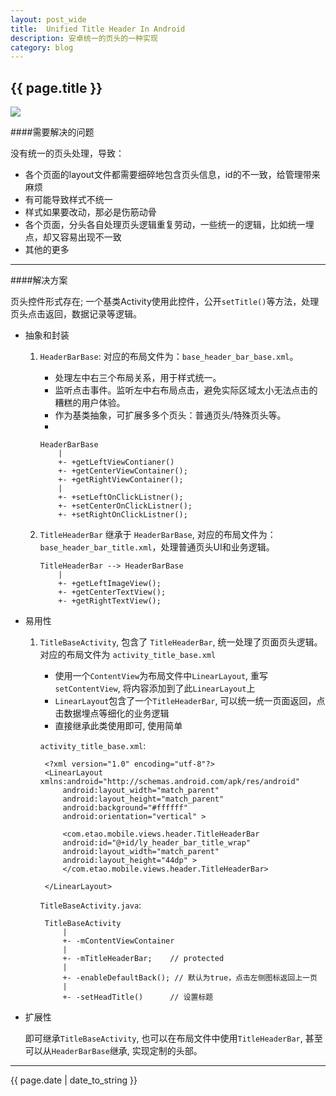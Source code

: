 ```yaml
---
layout: post_wide
title:  Unified Title Header In Android
description: 安卓统一的页头的一种实现
category: blog
---
```


<h2> {{ page.title }} </h2>

<image src='http://www.liaohuqiu.net/img/android-header-view/header-title.png'>

####需要解决的问题


没有统一的页头处理，导致：

* 各个页面的layout文件都需要细碎地包含页头信息，id的不一致，给管理带来麻烦
* 有可能导致样式不统一
* 样式如果要改动，那必是伤筋动骨
* 各个页面，分头各自处理页头逻辑重复劳动，一些统一的逻辑，比如统一埋点，却又容易出现不一致
* 其他的更多

---

####解决方案

页头控件形式存在; 一个基类Activity使用此控件，公开`setTitle()`等方法，处理页头点击返回，数据记录等逻辑。

* 抽象和封装
    1. `HeaderBarBase`: 对应的布局文件为：`base_header_bar_base.xml`。 

        * 处理左中右三个布局关系，用于样式统一。
        * 监听点击事件。监听左中右布局点击，避免实际区域太小无法点击的糟糕的用户体验。
        * 作为基类抽象，可扩展多多个页头：普通页头/特殊页头等。

        -

           HeaderBarBase
               |
               +- +getLeftViewContianer()
               +- +getCenterViewContainer();
               +- +getRightViewContainer();
               |
               +- +setLeftOnClickListner();
               +- +setCenterOnClickListner();
               +- +setRightOnClickListner();


    2. `TitleHeaderBar` 继承于 `HeaderBarBase`, 对应的布局文件为：`base_header_bar_title.xml`，处理普通页头UI和业务逻辑。

           TitleHeaderBar --> HeaderBarBase
               |
               +- +getLeftImageView();
               +- +getCenterTextView();
               +- +getRightTextView();

* 易用性

    1. `TitleBaseActivity`, 包含了 `TitleHeaderBar`,  统一处理了页面页头逻辑。对应的布局文件为 `activity_title_base.xml`
        
        * 使用一个`ContentView`为布局文件中`LinearLayout`, 重写`setContentView`, 将内容添加到了此`LinearLayout`上
        * `LinearLayout`包含了一个`TitleHeaderBar`, 可以统一统一页面返回，点击数据埋点等细化的业务逻辑
        * 直接继承此类使用即可, 使用简单

        `activity_title_base.xml`:

            <?xml version="1.0" encoding="utf-8"?>
            <LinearLayout xmlns:android="http://schemas.android.com/apk/res/android"
                android:layout_width="match_parent"
                android:layout_height="match_parent"
                android:background="#ffffff"
                android:orientation="vertical" >

                <com.etao.mobile.views.header.TitleHeaderBar
                android:id="@+id/ly_header_bar_title_wrap"
                android:layout_width="match_parent"
                android:layout_height="44dp" >
                </com.etao.mobile.views.header.TitleHeaderBar>

            </LinearLayout>
        
        `TitleBaseActivity.java`:

            TitleBaseActivity
                |
                +- -mContentViewContainer
                |
                +- -mTitleHeaderBar;    // protected
                |
                +- -enableDefaultBack(); // 默认为true，点击左侧图标返回上一页
                |
                +- -setHeadTitle()      // 设置标题


* 扩展性

    即可继承`TitleBaseActivity`, 也可以在布局文件中使用`TitleHeaderBar`, 甚至可以从`HeaderBarBase`继承, 实现定制的头部。

---

<p> {{ page.date | date_to_string }} </p>
